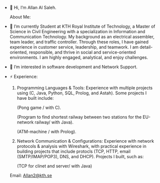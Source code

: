 - 👋 Hi, I’m Allan Al Saleh.

  About Me:
  
- 🌱 I’m currently Student at KTH Royal Institute of Technology, a Master of Science in Civil Engineering with a specialization in Information and Communication Technology. My
     background as an electrical assembler, team leader, and traffic controller. Through these roles, I have gained experience in customer service, leadership, and teamwork.
     I am detail-oriented, responsible, and thrive in social and service-oriented environments. I am highly engaged, analytical, and enjoy challenges.
  
- 👀 I’m interested in software development and Network Support.

- ⚡ Experience:
  
   1. Programming Languages & Tools:
      Experience with multiple projects using (C, Java, Python, SQL, Prolog, and Astah). Some projects I have built include:
      
      (Pong game / with C).

      (Program to find shortest railway between two stations for the EU-network railway/ with Java).

      (ATM-machine / with Prolog).


   3. Network Communication & Configurations:
      Experience with network protocols & analysis with Wireshark, with practical experience in building projects that include protocls (TCP, HTTP, email (SMTP/IMAP/POP3), DNS, and          DHCP). Projects I built, such as:

      (TCP for clinet and server/ with Java)



  Email: Allan2@kth.se


<!---
About Me/About Me is a ✨ special ✨ repository because its `README.md` (this file) appears on your GitHub profile.
You can click the Preview link to take a look at your changes.
--->
